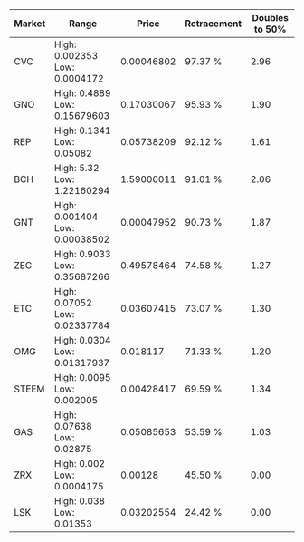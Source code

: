 | Market | Range | Price| Retracement | Doubles to 50% |
| --- | --- | --- | --- | --- |
| CVC | High: 0.002353<br />Low: 0.0004172 | 0.00046802 | 97.37 % | 2.96 |
| GNO | High: 0.4889<br />Low: 0.15679603 | 0.17030067 | 95.93 % | 1.90 |
| REP | High: 0.1341<br />Low: 0.05082 | 0.05738209 | 92.12 % | 1.61 |
| BCH | High: 5.32<br />Low: 1.22160294 | 1.59000011 | 91.01 % | 2.06 |
| GNT | High: 0.001404<br />Low: 0.00038502 | 0.00047952 | 90.73 % | 1.87 |
| ZEC | High: 0.9033<br />Low: 0.35687266 | 0.49578464 | 74.58 % | 1.27 |
| ETC | High: 0.07052<br />Low: 0.02337784 | 0.03607415 | 73.07 % | 1.30 |
| OMG | High: 0.0304<br />Low: 0.01317937 | 0.018117 | 71.33 % | 1.20 |
| STEEM | High: 0.0095<br />Low: 0.002005 | 0.00428417 | 69.59 % | 1.34 |
| GAS | High: 0.07638<br />Low: 0.02875 | 0.05085653 | 53.59 % | 1.03 |
| ZRX | High: 0.002<br />Low: 0.0004175 | 0.00128 | 45.50 % | 0.00 |
| LSK | High: 0.038<br />Low: 0.01353 | 0.03202554 | 24.42 % | 0.00 |
